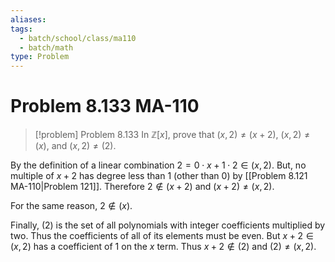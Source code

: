 ```yaml
---
aliases: 
tags:
  - batch/school/class/ma110
  - batch/math
type: Problem
---
```

# Problem 8.133 MA-110

> [!problem] Problem 8.133
> In $\mathbb{Z}[x]$, prove that $(x,2)\neq(x+2)$, $(x,2)\neq (x)$, and $(x,2)\neq(2)$.

By the definition of a linear combination $2 =0 \cdot x + 1 \cdot 2 \in (x,2)$. But, no multiple of $x+2$ has degree less than $1$ (other than $0$) by [[Problem 8.121 MA-110|Problem 121]]. Therefore $2 \notin (x+2)$ and $(x+2)\neq(x,2)$.

For the same reason, $2 \notin (x)$.

Finally, $(2)$ is the set of all polynomials with integer coefficients multiplied by two. Thus the coefficients of all of its elements must be even. But $x+2 \in (x,2)$ has a coefficient of $1$ on the $x$ term. Thus $x+2 \notin (2)$ and $(2) \neq(x,2)$.
